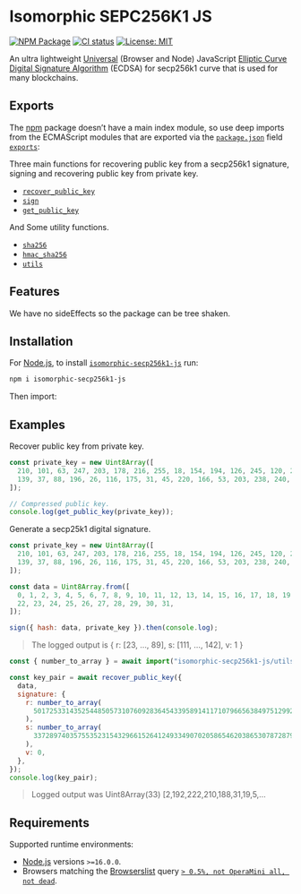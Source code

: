 # Isomorphic SEPC256K1 JS

[![NPM Package](https://img.shields.io/npm/v/isomorphic-secp256k1-js.svg)](https://www.npmjs.org/package/isomorphic-secp256k1-js) [![CI status](https://github.com/pur3miish/isomorphic-secp256k1-js/workflows/CI/badge.svg)](https://github.com/pur3miish/isomorphic-secp256k1-js/actions) [![License: MIT](https://img.shields.io/badge/License-MIT-yellow.svg)](https://github.com/pur3miish/isomorphic-secp256k1-js/blob/main/LICENSE)

An ultra lightweight [Universal](https://en.wikipedia.org/wiki/Isomorphic_JavaScript) (Browser and Node) JavaScript [Elliptic Curve Digital Signature Algorithm](https://en.bitcoin.it/wiki/Elliptic_Curve_Digital_Signature_Algorithm) (ECDSA) for secp256k1 curve that is used for many blockchains.

## Exports

The [npm](https://npmjs.com) package doesn’t have a main index module, so use deep imports from the ECMAScript modules that are exported via the [`package.json`](./package.json) field [`exports`](https://nodejs.org/api/packages.html#exports):

Three main functions for recovering public key from a secp256k1 signature, signing and recovering public key from private key.

- [`recover_public_key`](./src/recover_public_key.ts)
- [`sign`](./src/sign.ts)
- [`get_public_key`](./src/get_public_key.ts)

And Some utility functions.

- [`sha256`](./src/sha256.ts)
- [`hmac_sha256`](./src/hmac_sha256.ts)
- [`utils`](./src/utils.ts)

## Features

We have no sideEffects so the package can be tree shaken.

## Installation

For [Node.js](https://nodejs.org), to install [`isomorphic-secp256k1-js`](https://npm.im/isomorphic-secp256k1-js) run:

```sh
npm i isomorphic-secp256k1-js
```

Then import:

## Examples

Recover public key from private key.

```js
const private_key = new Uint8Array([
  210, 101, 63, 247, 203, 178, 216, 255, 18, 154, 194, 126, 245, 120, 28, 230,
  139, 37, 88, 196, 26, 116, 175, 31, 45, 220, 166, 53, 203, 238, 240, 125,
]);

// Compressed public key.
console.log(get_public_key(private_key));
```

Generate a secp25k1 digital signature.

```js
const private_key = new Uint8Array([
  210, 101, 63, 247, 203, 178, 216, 255, 18, 154, 194, 126, 245, 120, 28, 230,
  139, 37, 88, 196, 26, 116, 175, 31, 45, 220, 166, 53, 203, 238, 240, 125,
]);

const data = Uint8Array.from([
  0, 1, 2, 3, 4, 5, 6, 7, 8, 9, 10, 11, 12, 13, 14, 15, 16, 17, 18, 19, 20, 21,
  22, 23, 24, 25, 26, 27, 28, 29, 30, 31,
]);

sign({ hash: data, private_key }).then(console.log);
```

> The logged output is { r: [23, …, 89], s: [111, …, 142], v: 1 }

```js
const { number_to_array } = await import("isomorphic-secp256k1-js/utils");

const key_pair = await recover_public_key({
  data,
  signature: {
    r: number_to_array(
      50172533143525448505731076092836454339589141171079665638497512992118311974590n
    ),
    s: number_to_array(
      3372897403575535231543296615264124933490702058654620386530787287980439847001n
    ),
    v: 0,
  },
});
console.log(key_pair);
```

> Logged output was Uint8Array(33) [2,192,222,210,188,31,19,5,…

## Requirements

Supported runtime environments:

- [Node.js](https://nodejs.org) versions `>=16.0.0`.
- Browsers matching the [Browserslist](https://browsersl.ist) query [`> 0.5%, not OperaMini all, not dead`](https://browsersl.ist/?q=%3E+0.5%25%2C+not+OperaMini+all%2C+not+dead).
